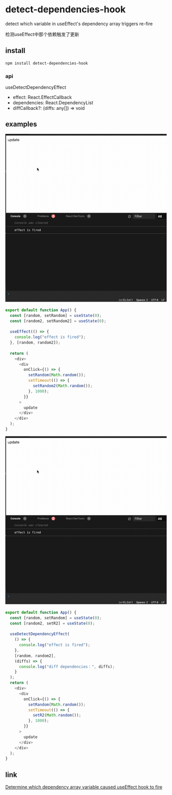 # detect-dependencies-hook

detect which variable in useEffect's dependency array triggers re-fire<br>

检测useEffect中那个依赖触发了更新

## install
```
npm install detect-dependencies-hook
```

### api

useDetectDependencyEffect
- effect: React.EffectCallback
- dependencies: React.DependencyList
- diffCallback?: (diffs: any[]) => void


## examples
![](https://raw.githubusercontent.com/ooooevan/detect-dependencies-hook/master/images/detect.gif)

```js
export default function App() {
  const [random, setRandom] = useState(0);
  const [random2, setRandom2] = useState(0);

  useEffect(() => {
    console.log("effect is fired");
  }, [random, random2]);

  return (
    <div>
      <div
        onClick={() => {
          setRandom(Math.random());
          setTimeout(() => {
            setRandom2(Math.random());
          }, 1000);
        }}
      >
        update
      </div>
    </div>
  );
}
```
![](https://raw.githubusercontent.com/ooooevan/detect-dependencies-hook/master/images/detect.gif)

```js
export default function App() {
  const [random, setRandom] = useState(0);
  const [random2, setR2] = useState(0);

  useDetectDependencyEffect(
    () => {
      console.log("effect is fired");
    },
    [random, random2],
    (diffs) => {
      console.log("diff dependencies：", diffs);
    }
  );
  return (
    <div>
      <div
        onClick={() => {
          setRandom(Math.random());
          setTimeout(() => {
            setR2(Math.random());
          }, 1000);
        }}
      >
        update
      </div>
    </div>
  );
}
```

## link

[Determine which dependency array variable caused useEffect hook to fire](https://stackoverflow.com/questions/55187563/determine-which-dependency-array-variable-caused-useeffect-hook-to-fire)